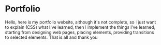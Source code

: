 # Portfolio
Hello, here is my portfolio website, although it's not complete, so I just want to explain (CSS) what I've learned, then I implement the things I've learned, starting from designing web pages, placing elements, providing transitions to selected elements. That is all and thank you
